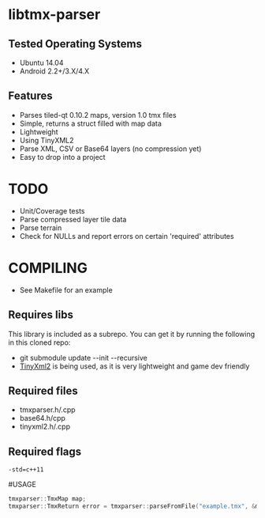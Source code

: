 # libtmx-parser


## Tested Operating Systems
- Ubuntu 14.04
- Android 2.2+/3.X/4.X


## Features
- Parses tiled-qt 0.10.2 maps, version 1.0 tmx files
- Simple, returns a struct filled with map data
- Lightweight
- Using TinyXML2
- Parse XML, CSV or Base64 layers (no compression yet)
- Easy to drop into a project


# TODO
- Unit/Coverage tests
- Parse compressed layer tile data
- Parse terrain
- Check for NULLs and report errors on certain 'required' attributes


# COMPILING


- See Makefile for an example


## Requires libs
This library is included as a subrepo.  You can get it by running the following in this cloned repo:
- git submodule update --init --recursive
- [TinyXml2](https://github.com/leethomason/tinyxml2) is being used, as it is very lightweight and game dev friendly


## Required files
- tmxparser.h/.cpp
- base64.h/cpp
- tinyxml2.h/.cpp


## Required flags
```
-std=c++11
```


#USAGE
```Cpp
tmxparser::TmxMap map;
tmxparser::TmxReturn error = tmxparser::parseFromFile("example.tmx", &map);
```
